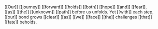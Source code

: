 [[Our]] [[journey]] [[forward]] [[holds]] [[both]] [[hope]] [[and]] [[fear]], [[as]] [[the]] [[unknown]] [[path]] before us unfolds. Yet [[with]] each step, [[our]] bond grows [[clear]] [[as]] [[we]] [[face]] [[the]] challenges [[that]] [[fate]] beholds.
